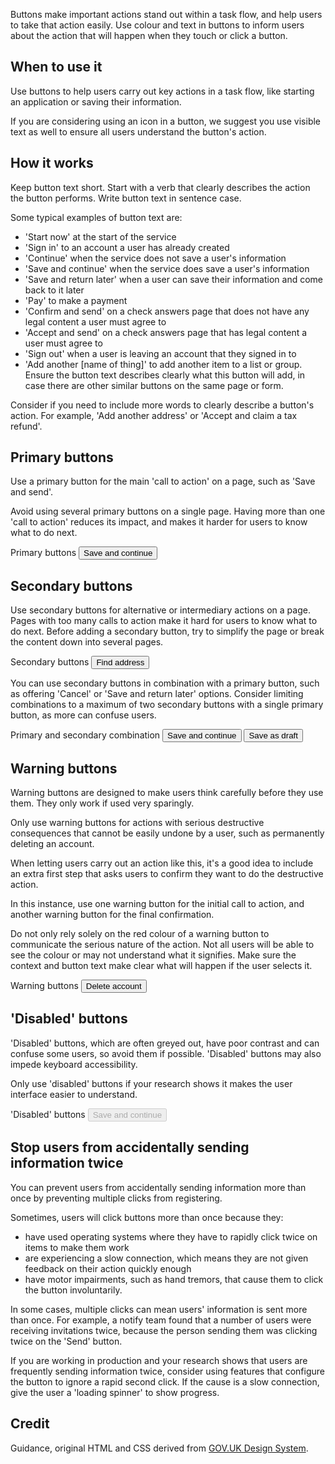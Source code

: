<P styleSize="large">
    Buttons make important actions stand out within a task flow, and help users
    to take that action easily. Use colour and text in buttons to inform users
    about the action that will happen when they touch or click a button.
</P>

## When to use it

Use buttons to help users carry out key actions in a task flow, like starting
an application or saving their information.

If you are considering using an icon in a button, we suggest you use visible
text as well to ensure all users understand the button's action.

## How it works

Keep button text short. Start with a verb that clearly describes the action
the button performs. Write button text in sentence case.

Some typical examples of button text are:

* 'Start now' at the start of the service
* 'Sign in' to an account a user has already created
* 'Continue' when the service does not save a user's information
* 'Save and continue' when the service does save a user's information
* 'Save and return later' when a user can save their information and come
back to it later
* 'Pay' to make a payment
* 'Confirm and send' on a check answers page that does not have any legal
content a user must agree to
* 'Accept and send' on a check answers page that has legal content a user
must agree to
* 'Sign out' when a user is leaving an account that they signed in to
* 'Add another [name of thing]' to add another item to a list or group. Ensure
the button text describes clearly what this button will add, in case there are
other similar buttons on the same page or form.

Consider if you need to include more words to clearly describe a button's
action. For example, 'Add another address' or 'Accept and claim a tax refund'.

## Primary buttons

Use a primary button for the main 'call to action' on a page, such
as 'Save and send'.

Avoid using several primary buttons on a single page. Having more than one
'call to action' reduces its impact, and makes it harder for users to know
what to do next.

<ExampleContainer>
    <ExampleHeading>Primary buttons</ExampleHeading>
    <Example>
        <Button type="Button">Save and continue</Button>
    </Example>
</ExampleContainer>

## Secondary buttons

Use secondary buttons for alternative or intermediary actions on a page.
Pages with too many calls to action make it hard for users to know what to do
next. Before adding a secondary button, try to simplify the page or break the
content down into several pages.

<ExampleContainer>
    <ExampleHeading>Secondary buttons</ExampleHeading>
    <Example>
        <Button type="Button" level="secondary">Find address</Button>
    </Example>
</ExampleContainer>

You can use secondary buttons in combination with a primary button, such as
offering 'Cancel' or 'Save and return later' options. Consider limiting
combinations to a maximum of two secondary buttons with a single primary
button, as more can confuse users.

<ExampleContainer>
    <ExampleHeading>Primary and secondary combination</ExampleHeading>
    <Example>
        <Button type="Button">Save and continue</Button>
        <Button type="Button" level="secondary">Save as draft</Button>
    </Example>
</ExampleContainer>

## Warning buttons

Warning buttons are designed to make users think carefully before they use
them. They only work if used very sparingly.

Only use warning buttons for actions with serious destructive consequences that
cannot be easily undone by a user, such as permanently deleting an account.

When letting users carry out an action like this, it's a good idea to include
an extra first step that asks users to confirm they want to do
the destructive action.

In this instance, use one warning button for the initial call to action, and
another warning button for the final confirmation.

Do not only rely solely on the red colour of a warning button to communicate
the serious nature of the action. Not all users will be able to see the colour
or may not understand what it signifies. Make sure the context and button text
make clear what will happen if the user selects it.

<ExampleContainer>
    <ExampleHeading>Warning buttons</ExampleHeading>
    <Example>
        <Button type="Button" level="warning">Delete account</Button>
    </Example>
</ExampleContainer>

## 'Disabled' buttons

'Disabled' buttons, which are often greyed out, have poor contrast and can
confuse some users, so avoid them if possible. 'Disabled' buttons may also
impede keyboard accessibility.

Only use 'disabled' buttons if your research shows it makes the user interface
easier to understand.

<ExampleContainer>
    <ExampleHeading>'Disabled' buttons</ExampleHeading>
    <Example>
        <Button type="Button" disabled>Save and continue</Button>
    </Example>
</ExampleContainer>

## Stop users from accidentally sending information twice

You can prevent users from accidentally sending information more than once by
preventing multiple clicks from registering.

Sometimes, users will click buttons more than once because they:

* have used operating systems where they have to rapidly click twice on items
to make them work
* are experiencing a slow connection, which means they are not given feedback
on their action quickly enough
* have motor impairments, such as hand tremors, that cause them to click
the button involuntarily.

In some cases, multiple clicks can mean users' information is sent more than
once. For example, a notify team found that a number of users were receiving
invitations twice, because the person sending them was clicking twice on
the 'Send' button.

If you are working in production and your research shows that users are
frequently sending information twice, consider using features that configure
the button to ignore a rapid second click. If the cause is a slow connection,
give the user a 'loading spinner' to show progress.

## Credit

Guidance, original HTML and CSS derived from
[GOV.UK Design System](https://github.com/alphagov/govuk-frontend).
